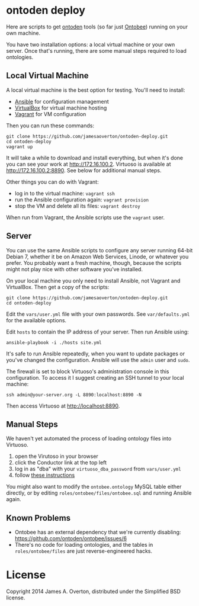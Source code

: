 # ontoden deploy

Here are scripts to get [ontoden](https://github.com/ontoden) tools (so far just [Ontobee](https://github.com/ontoden/ontobee)) running on your own machine.

You have two installation options: a local virtual machine or your own server. Once that's running, there are some manual steps required to load ontologies.


## Local Virtual Machine

A local virtual machine is the best option for testing. You'll need to install:

- [Ansible](http://www.ansible.com) for configuration management
- [VirtualBox](https://www.virtualbox.org) for virtual machine hosting
- [Vagrant](https://www.vagrantup.com) for VM configuration

Then you can run these commands:

    git clone https://github.com/jamesaoverton/ontoden-deploy.git
    cd ontoden-deploy
    vagrant up

It will take a while to download and install everything, but when it's done you can see your work at <http://172.16.100.2>. Virtuoso is available at <http://172.16.100.2:8890>. See below for additional manual steps.

Other things you can do with Vagrant:

- log in to the virtual machine: `vagrant ssh`
- run the Ansible configuration again: `vagrant provision`
- stop the VM and delete all its files: `vagrant destroy`

When run from Vagrant, the Ansible scripts use the `vagrant` user.


## Server

You can use the same Ansible scripts to configure any server running 64-bit Debian 7, whether it be on Amazon Web Services, Linode, or whatever you prefer. You probably want a fresh machine, though, because the scripts might not play nice with other software you've installed.

On your local machine you only need to install Ansible, not Vagrant and VirtualBox. Then get a copy of the scripts:

    git clone https://github.com/jamesaoverton/ontoden-deploy.git
    cd ontoden-deploy

Edit the `vars/user.yml` file with your own passwords. See `var/defaults.yml` for the available options.

Edit `hosts` to contain the IP address of your server. Then run Ansible using:

    ansible-playbook -i ./hosts site.yml

It's safe to run Ansible repeatedly, when you want to update packages or you've changed the configuration. Ansible will use the `admin` user and `sudo`.

The firewall is set to block Virtuoso's administration console in this configuration. To access it I suggest creating an SSH tunnel to your local machine:
    
    ssh admin@your-server.org -L 8890:localhost:8890 -N

Then access Virtuoso at <http://localhost:8890>.


## Manual Steps

We haven't yet automated the process of loading ontology files into Virtuoso.

1. open the Virutoso in your browser
2. click the Conductor link at the top left
3. log in as "dba" with your `virtuoso_dba_password` from `vars/user.yml`
4. follow [these instructions](http://virtuoso.openlinksw.com/dataspace/doc/dav/wiki/Main/VirtTipsAndTricksGuideImportOntology)

You might also want to modify the `ontobee.ontology` MySQL table either directly, or by editing `roles/ontobee/files/ontobee.sql` and running Ansible again.


## Known Problems

- Ontobee has an external dependency that we're currently disabling: <https://github.com/ontoden/ontobee/issues/6>
- There's no code for loading ontologies, and the tables in `roles/ontobee/files` are just reverse-engineered hacks.


# License

Copyright 2014 James A. Overton, distributed under the Simplified BSD license.




